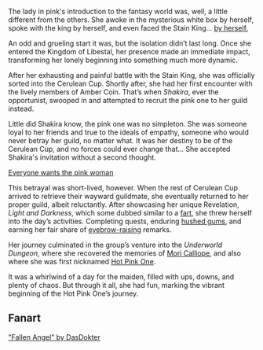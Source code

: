 The lady in pink's introduction to the fantasy world was, well, a little different from the others. She awoke in the mysterious white box by herself, spoke with the king by herself, and even faced the Stain King... [by herself.](https://www.youtube.com/live/Rk7nZ91vme4?si=SR-vjc02WKIL4nUb&t=1084)

An odd and grueling start it was, but the isolation didn’t last long. Once she entered the Kingdom of Libestal, her presence made an immediate impact, transforming her lonely beginning into something much more dynamic.

After her exhausting and painful battle with the Stain King, she was officially sorted into the Cerulean Cup. Shortly after, she had her first encounter with the lively members of Amber Coin. That’s when _Shakira_, ever the opportunist, swooped in and attempted to recruit the pink one to her guild instead.

Little did Shakira know, the pink one was no simpleton. She was someone loyal to her friends and true to the ideals of empathy, someone who would never betray her guild, no matter what. It was her destiny to be of the Cerulean Cup, and no forces could ever change that... She accepted Shakira's invitation without a second thought.

[Everyone wants the pink woman](#embed:https://www.youtube.com/live/Rk7nZ91vme4?t=2087)

This betrayal was short-lived, however. When the rest of Cerulean Cup arrived to retrieve their wayward guildmate, she eventually returned to her proper guild, albeit reluctantly. After showcasing her unique Revelation, _Light and Darkness_, which some dubbed similar to a [fart](https://www.youtube.com/live/Rk7nZ91vme4?si=uFnTUFLfBm36VZS-&t=2668), she threw herself into the day’s activities. Completing quests, enduring [hushed gums](https://www.youtube.com/live/Rk7nZ91vme4?si=5AhwIkLOBX3MgfA2&t=4480), and earning her fair share of [eyebrow-raising](https://www.youtube.com/live/Rk7nZ91vme4?si=5jr_c9OW9ds8maMQ&t=5777) remarks.

Her journey culminated in the group’s venture into the _Underworld Dungeon_, where she recovered the memories of [Mori Calliope](https://www.youtube.com/live/Rk7nZ91vme4?feature=shared&t=8690), and also where she was first nicknamed [Hot Pink One](https://www.youtube.com/live/Rk7nZ91vme4?si=PZSB2R7NaSzFRo_b&t=7601).

It was a whirlwind of a day for the maiden, filled with ups, downs, and plenty of chaos. But through it all, she had fun, marking the vibrant beginning of the Hot Pink One’s journey.

## Fanart

["Fallen Angel" by DasDokter](https://x.com/DasDokter/status/1902324865778250152)
